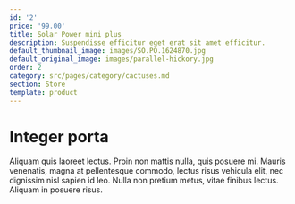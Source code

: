 ```yaml
---
id: '2'
price: '99.00'
title: Solar Power mini plus
description: Suspendisse efficitur eget erat sit amet efficitur.
default_thumbnail_image: images/SO.PO.1624870.jpg
default_original_image: images/parallel-hickory.jpg
order: 2
category: src/pages/category/cactuses.md
section: Store
template: product
---
```


# Integer porta

Aliquam quis laoreet lectus. Proin non mattis nulla, quis posuere mi. Mauris venenatis, magna at pellentesque commodo, lectus risus vehicula elit, nec dignissim nisl sapien id leo. Nulla non pretium metus, vitae finibus lectus. Aliquam in posuere risus.